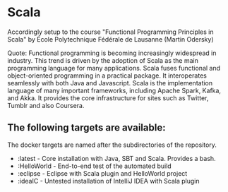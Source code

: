 # Scala
Accordingly setup to the course "Functional Programming Principles in Scala"
by École Polytechnique Fédérale de Lausanne (Martin Odersky)

Quote: Functional programming is becoming increasingly widespread in industry. This trend is driven by the adoption of Scala as the main programming language for many applications. Scala fuses functional and object-oriented programming in a practical package. It interoperates seamlessly with both Java and Javascript. Scala is the implementation language of many important frameworks, including Apache Spark, Kafka, and Akka. It provides the core infrastructure for sites such as Twitter, Tumblr and also Coursera.

The following targets are available:
-----------------------------------------------
The docker targets are named after the subdirectories of the repository.
+ :latest - Core installation with Java, SBT and Scala. Provides a bash.
+ :HelloWorld - End-to-end test of the automated build
+ :eclipse - Eclipse with Scala plugin and HelloWorld project
+ :ideaIC - Untested installation of IntelliJ IDEA with Scala plugin
